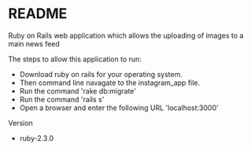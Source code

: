# README

Ruby on Rails web application which allows the uploading of images to a main news feed

The steps to allow this application to run:

- Download ruby on rails for your operating system.
- Then command line navagate to the instagram_app file.
- Run the command 'rake db:migrate'
- Run the command 'rails s'
- Open a browser and enter the following URL 'localhost:3000'

Version
- ruby-2.3.0
